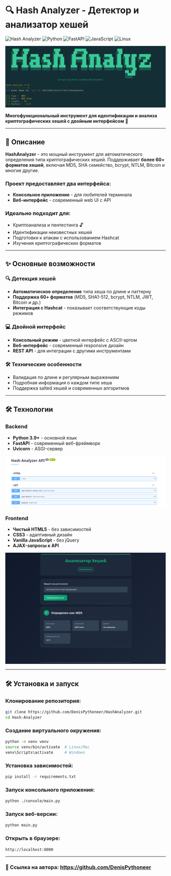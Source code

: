 # 🔍 Hash Analyzer - Детектор и анализатор хешей

![Hash Analyzer](https://img.shields.io/badge/Version-1.0-blue)
![Python](https://img.shields.io/badge/Python-3.9+-green)
![FastAPI](https://img.shields.io/badge/FastAPI-0.100+-orange)
![JavaScript](https://img.shields.io/badge/JavaScript-ES6%2B-yellow)
![Linux](https://img.shields.io/badge/Linux-Fedora%20%7C%20Arch%20%7C%20Kali-blue)

![Скриншот интерфейса HashAnanlyzer](https://raw.githubusercontent.com/DenisPythoneer/HashAnalyzer/main/screenshots/screenshot_one.png)

**Многофункциональный инструмент для идентификации и анализа криптографических хешей с двойным интерфейсом** 🔑

---

## 📖 Описание

**HashAnalyzer** - это мощный инструмент для автоматического определения типа криптографических хешей. Поддерживает **более 60+ форматов хешей**, включая MD5, SHA семейство, bcrypt, NTLM, Bitcoin и многие другие. 

### Проект предоставляет два интерфейса:
- **Консольное приложение** - для любителей терминала
- **Веб-интерфейс** - современный web UI с API

### Идеально подходит для:
- Криптоанализа и пентестинга 🔓
- Идентификации неизвестных хешей
- Подготовки к атакам с использованием Hashcat
- Изучения криптографических форматов

---

## ✨ Основные возможности

### 🔍 Детекция хешей
- **Автоматическое определение** типа хеша по длине и паттерну
- **Поддержка 60+ форматов** (MD5, SHA1-512, bcrypt, NTLM, JWT, Bitcoin и др.)
- **Интеграция с Hashcat** - показывает соответствующие коды режимов

### 💻 Двойной интерфейс
- **Консольный режим** - цветной интерфейс с ASCII-артом
- **Веб-интерфейс** - современный responsive дизайн
- **REST API** - для интеграции с другими инструментами

### 🛠 Технические особенности
- Валидация по длине и регулярным выражениям
- Подробная информация о каждом типе хеша
- Поддержка salted хешей и современных алгоритмов

---

## 🛠 Технологии

### Backend
- **Python 3.9+** - основной язык
- **FastAPI** - современный веб-фреймворк
- **Uvicorn** - ASGI-сервер

![Скриншот интерфейса HashAnanlyzer](https://raw.githubusercontent.com/DenisPythoneer/HashAnalyzer/main/screenshots/screenshot_three.png)

### Frontend
- **Чистый HTML5** - без зависимостей
- **CSS3** - адаптивный дизайн
- **Vanilla JavaScript** - без jQuery
- **AJAX-запросы к API**

![Скриншот интерфейса HashAnanlyzer](https://raw.githubusercontent.com/DenisPythoneer/HashAnalyzer/main/screenshots/screenshot_two.png)

---

## 🛠️ Установка и запуск

### **Клонирование репозитория:**
```bash
git clone https://github.com/DenisPythoneer/HashAnalyzer.git
cd Hash-Analyzer
```

### **Создание виртуального окружения:**
```bash
python -m venv venv
source venv/bin/activate  # Linux/Mac
venv\Scripts\activate     # Windows
```

### **Установка зависимостей:**
```bash
pip install -r requirements.txt
```

### **Запуск консольного приложения:**
```bash
python ./console/main.py
```

### **Запуск веб-версии:**
```bash
python main.py
```

### **Открыть в браузере:**
```
http://localhost:8000
```

---

### 🔗 Ссылка на автора: https://github.com/DenisPythoneer
